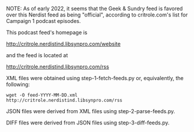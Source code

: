 NOTE: As of early 2022, it seems that the Geek & Sundry feed is favored over
this Nerdist feed as being "official", according to critrole.com's list for
Campaign 1 podcast episodes.

This podcast feed's homepage is

http://critrole.nerdistind.libsynpro.com/website

and the feed is located at

http://critrole.nerdistind.libsynpro.com/rss

XML files were obtained using step-1-fetch-feeds.py or, equivalently, the following:

    wget -O feed-YYYY-MM-DD.xml http://critrole.nerdistind.libsynpro.com/rss

JSON files were derived from XML files using step-2-parse-feeds.py.

DIFF files were derived from JSON files using step-3-diff-feeds.py.

